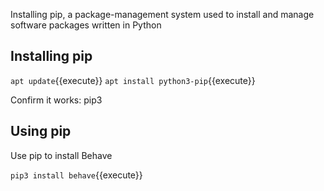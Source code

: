 
Installing pip, a package-management system used to install and manage software packages written in Python

## Installing pip

`apt update`{{execute}}
`apt install python3-pip`{{execute}}

Confirm it works: pip3

## Using pip

Use pip to install Behave

`pip3 install behave`{{execute}}
